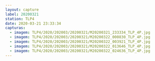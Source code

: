 ```yaml
---
layout: capture
label: 20200321
station: TLP4
date: 2020-03-21 23:33:34
capturas:
  - imagem: TLP4/2020/202003/20200321/M20200321_233334_TLP_4P.jpg
  - imagem: TLP4/2020/202003/20200321/M20200322_000830_TLP_4P.jpg
  - imagem: TLP4/2020/202003/20200321/M20200322_003921_TLP_4P.jpg
  - imagem: TLP4/2020/202003/20200321/M20200322_013646_TLP_4P.jpg
  - imagem: TLP4/2020/202003/20200321/M20200322_024636_TLP_4P.jpg
---
```

